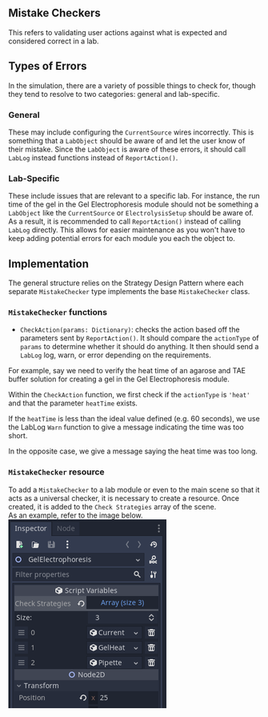 ## Mistake Checkers
This refers to validating user actions against what is expected and considered correct in a lab.
## Types of Errors
In the simulation, there are a variety of possible things to check for, though they tend to resolve to two categories: general and lab-specific. 
### General
These may include configuring the `CurrentSource` wires incorrectly. This is something that a `LabObject` should be aware of and let the user know of their mistake. Since the `LabObject` is aware of these errors, it should call `LabLog` instead functions instead of `ReportAction()`. 
### Lab-Specific
These include issues that are relevant to a specific lab. For instance, the run time of the gel in the Gel Electrophoresis module should not be something a `LabObject` like the `CurrentSource` or `ElectrolysisSetup` should be aware of. As a result, it is recommended to call `ReportAction()` instead of calling `LabLog` directly. This allows for easier maintenance as you won't have to keep adding potential errors for each module you each the object to.
## Implementation
The general structure relies on the Strategy Design Pattern where each separate `MistakeChecker` type implements the base `MistakeChecker` class.
### `MistakeChecker` functions
- `CheckAction(params: Dictionary)`: checks the action based off the parameters sent by `ReportAction()`. It should compare the `actionType` of `params` to determine whether it should do anything. It then should send a `LabLog` log, warn, or error depending on the requirements.

For example, say we need to verify the heat time of an agarose and TAE buffer solution for creating a gel in the Gel Electrophoresis module.

Within the `CheckAction` function, we first check if the `actionType` is `'heat'` and that the parameter `heatTime` exists.

If the `heatTime` is less than the ideal value defined (e.g. 60 seconds), we use the LabLog `Warn` function to give a message indicating the time was too short.

In the opposite case, we give a message saying the heat time was too long.

### `MistakeChecker` resource
To add a `MistakeChecker` to a lab module or even to the main scene so that it acts as a universal checker, it is necessary to create a resource. Once created, it is added to the `Check Strategies` array of the scene. <br>
As an example, refer to the image below. <br>
![image](./images/Example_CheckStrategies.png)